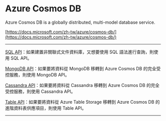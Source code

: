 # Azure Cosmos DB

Azure Cosmos DB is a globally distributed, multi-model database service.

[https://docs.microsoft.com/zh-tw/azure/cosmos-db/](https://docs.microsoft.com/zh-tw/azure/cosmos-db/)

---

[SQL API](https://docs.microsoft.com/zh-tw/azure/cosmos-db/sql-api-introduction)：如果建置非關聯式文件資料庫，又想要使用 SQL 語法進行查詢，則使用 SQL API。

[MongoDB API](https://docs.microsoft.com/zh-tw/azure/cosmos-db/mongodb-introduction)：如果要將資料從 MongoDB 移轉到 Azure Cosmos DB 的完全受控服務，則使用 MongoDB API。

[Cassandra API](https://docs.microsoft.com/zh-tw/azure/cosmos-db/cassandra-introduction)：如果要將資料從 Cassandra 移轉到 Azure Cosmos DB 的完全受控服務，則使用 Cassandra API。

[Table API](https://docs.microsoft.com/zh-tw/azure/cosmos-db/table-introduction)：如果要將資料從 Azure Table Storage 移轉到 Azure Cosmos DB 的進階資料表供應項目，則使用 Table API。

---



